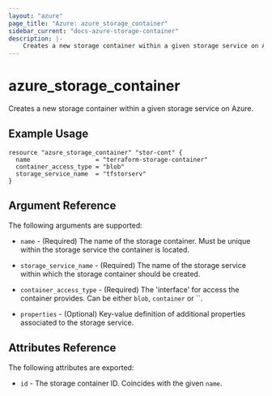 ```yaml
---
layout: "azure"
page_title: "Azure: azure_storage_container"
sidebar_current: "docs-azure-storage-container"
description: |-
    Creates a new storage container within a given storage service on Azure.
---
```


# azure\_storage\_container

Creates a new storage container within a given storage service on Azure.

## Example Usage

```hcl
resource "azure_storage_container" "stor-cont" {
  name                  = "terraform-storage-container"
  container_access_type = "blob"
  storage_service_name  = "tfstorserv"
}
```

## Argument Reference

The following arguments are supported:

* `name` - (Required) The name of the storage container. Must be unique within
    the storage service the container is located.

* `storage_service_name` - (Required) The name of the storage service within
    which the storage container should be created.

* `container_access_type` - (Required) The 'interface' for access the container
    provides. Can be either `blob`, `container` or ``.

* `properties` - (Optional) Key-value definition of additional properties
    associated to the storage service.

## Attributes Reference

The following attributes are exported:

* `id` - The storage container ID. Coincides with the given `name`.
